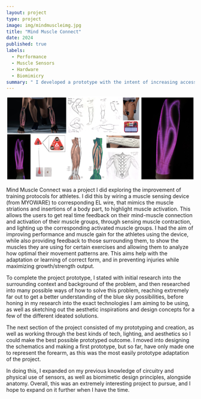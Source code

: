 ```yaml
---
layout: project
type: project
image: img/mindmuscleimg.jpg
title: "Mind Muscle Connect"
date: 2024
published: true
labels:
  - Performance
  - Muscle Sensors
  - Hardware
  - Biomimicry
summary: " I developed a prototype with the intent of increasing accessibility to high-level training through muscle activation tracking, using electrical muscle sensors, as a performance enhancer for athletes and people of all levels."
---
```

<img class="img-fluid" src="../img/mindmuscleheader.png">

Mind Muscle Connect was a project I did exploring the improvement of training protocols for athletes. I did this by wiring a muscle sensing device (from MYOWARE) to corresponding EL wire, that mimics the muscle striations and insertions of a body part, to highlight muscle activation. This allows the users to get real time feedback on their mind-muscle connection and activation of their muscle groups, through sensing muscle contraction, and lighting up the corresponding activated muscle groups. I had the aim of improving performance and muscle gain for the athletes using the device, while also providing feedback to those surrounding them, to show the muscles they are using for certain exercises and allowing them to analyze how optimal their movement patterns are. This aims help with the adaptation or learning of correct form, and in preventing injuries while maximizing growth/strength output.

To complete the project prototype, I stated with initial research into the surrounding context and background of the problem, and then researched into many possible ways of how to solve this problem, reaching extremely far out to get a better understanding of the blue sky possibilities, before honing in my research into the exact technologies I am aiming to be using, as well as sketching out the aesthetic inspirations and design concepts for a few of the different ideated solutions.

The next section of the project consisted of my prototyping and creation, as well as working through the best kinds of tech, lighting, and aesthetics so I could make the best possible prototyped outcome. I moved into designing the schematics and making a first prototype, but so far, have only made one to represent the forearm, as this was the most easily prototype adaptation of the project. 

In doing this, I expanded on my previous knowledge of circuitry and physical use of sensors, as well as biomimetic design principles, alongside anatomy. Overall, this was an extremely interesting project to pursue, and I hope to expand on it further when I have the time.

